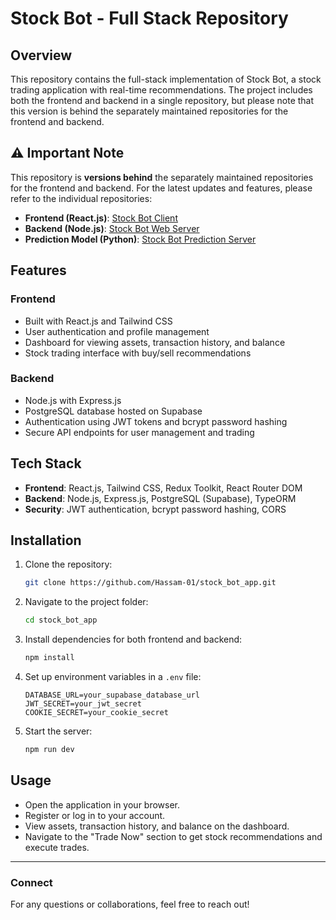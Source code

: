 # Stock Bot - Full Stack Repository

## Overview
This repository contains the full-stack implementation of Stock Bot, a stock trading application with real-time recommendations. The project includes both the frontend and backend in a single repository, but please note that this version is behind the separately maintained repositories for the frontend and backend.

## ⚠ Important Note
This repository is **versions behind** the separately maintained repositories for the frontend and backend. For the latest updates and features, please refer to the individual repositories:
- **Frontend (React.js)**: [Stock Bot Client](https://github.com/Hassam-01/stock_bot_app)
- **Backend (Node.js)**: [Stock Bot Web Server](https://github.com/Hassam-01/stock_bot_web_server)
- **Prediction Model (Python)**: [Stock Bot Prediction Server](https://github.com/Hassam-01/Stock_bot)

## Features
### Frontend
- Built with React.js and Tailwind CSS
- User authentication and profile management
- Dashboard for viewing assets, transaction history, and balance
- Stock trading interface with buy/sell recommendations

### Backend
- Node.js with Express.js
- PostgreSQL database hosted on Supabase
- Authentication using JWT tokens and bcrypt password hashing
- Secure API endpoints for user management and trading

## Tech Stack
- **Frontend**: React.js, Tailwind CSS, Redux Toolkit, React Router DOM
- **Backend**: Node.js, Express.js, PostgreSQL (Supabase), TypeORM
- **Security**: JWT authentication, bcrypt password hashing, CORS

## Installation
1. Clone the repository:
   ```bash
   git clone https://github.com/Hassam-01/stock_bot_app.git
   ```
2. Navigate to the project folder:
   ```bash
   cd stock_bot_app
   ```
3. Install dependencies for both frontend and backend:
   ```bash
   npm install
   ```
4. Set up environment variables in a `.env` file:
   ```env
   DATABASE_URL=your_supabase_database_url
   JWT_SECRET=your_jwt_secret
   COOKIE_SECRET=your_cookie_secret
   ```
5. Start the server:
   ```bash
   npm run dev
   ```

## Usage
- Open the application in your browser.
- Register or log in to your account.
- View assets, transaction history, and balance on the dashboard.
- Navigate to the "Trade Now" section to get stock recommendations and execute trades.


---
### Connect
For any questions or collaborations, feel free to reach out!

